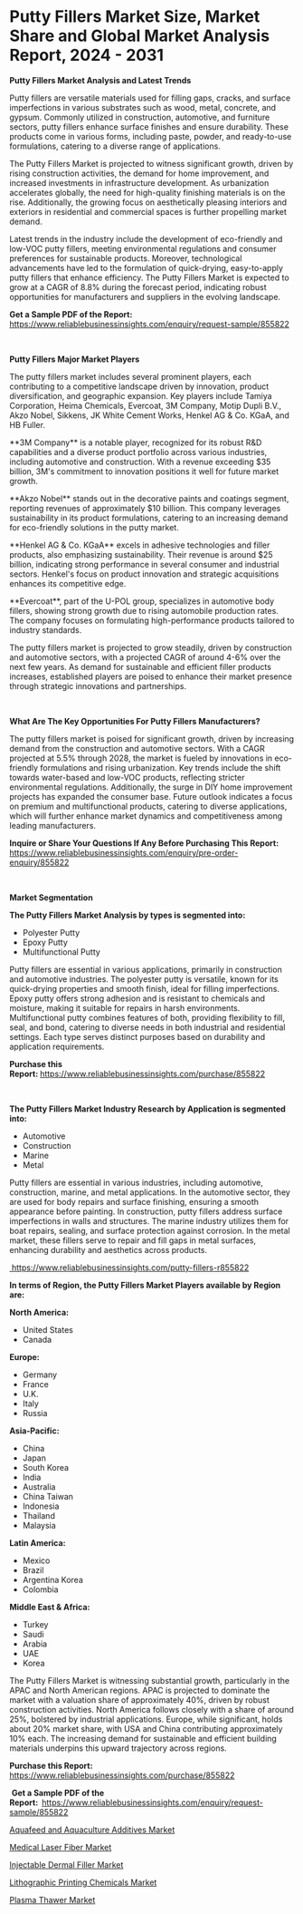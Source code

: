 <p><h1>Putty Fillers Market Size, Market Share and Global Market Analysis Report, 2024 - 2031</h1></p><p><strong>Putty Fillers Market Analysis and Latest Trends</strong></p>
<p><p>Putty fillers are versatile materials used for filling gaps, cracks, and surface imperfections in various substrates such as wood, metal, concrete, and gypsum. Commonly utilized in construction, automotive, and furniture sectors, putty fillers enhance surface finishes and ensure durability. These products come in various forms, including paste, powder, and ready-to-use formulations, catering to a diverse range of applications.</p><p>The Putty Fillers Market is projected to witness significant growth, driven by rising construction activities, the demand for home improvement, and increased investments in infrastructure development. As urbanization accelerates globally, the need for high-quality finishing materials is on the rise. Additionally, the growing focus on aesthetically pleasing interiors and exteriors in residential and commercial spaces is further propelling market demand.</p><p>Latest trends in the industry include the development of eco-friendly and low-VOC putty fillers, meeting environmental regulations and consumer preferences for sustainable products. Moreover, technological advancements have led to the formulation of quick-drying, easy-to-apply putty fillers that enhance efficiency. The Putty Fillers Market is expected to grow at a CAGR of 8.8% during the forecast period, indicating robust opportunities for manufacturers and suppliers in the evolving landscape.</p></p>
<p><strong>Get a Sample PDF of the Report:&nbsp;</strong> <a href="https://www.reliablebusinessinsights.com/enquiry/request-sample/855822?utm_campaign=96&utm_medium=2&utm_source=Github&utm_content=ia&utm_term=07112024&utm_id=putty-fillers">https://www.reliablebusinessinsights.com/enquiry/request-sample/855822</a></p>
<p>&nbsp;</p>
<p><strong>Putty Fillers Major Market Players</strong></p>
<p><p>The putty fillers market includes several prominent players, each contributing to a competitive landscape driven by innovation, product diversification, and geographic expansion. Key players include Tamiya Corporation, Heima Chemicals, Evercoat, 3M Company, Motip Dupli B.V., Akzo Nobel, Sikkens, JK White Cement Works, Henkel AG & Co. KGaA, and HB Fuller.</p><p>**3M Company** is a notable player, recognized for its robust R&D capabilities and a diverse product portfolio across various industries, including automotive and construction. With a revenue exceeding $35 billion, 3M's commitment to innovation positions it well for future market growth.</p><p>**Akzo Nobel** stands out in the decorative paints and coatings segment, reporting revenues of approximately $10 billion. This company leverages sustainability in its product formulations, catering to an increasing demand for eco-friendly solutions in the putty market. </p><p>**Henkel AG & Co. KGaA** excels in adhesive technologies and filler products, also emphasizing sustainability. Their revenue is around $25 billion, indicating strong performance in several consumer and industrial sectors. Henkel's focus on product innovation and strategic acquisitions enhances its competitive edge.</p><p>**Evercoat**, part of the U-POL group, specializes in automotive body fillers, showing strong growth due to rising automobile production rates. The company focuses on formulating high-performance products tailored to industry standards.</p><p>The putty fillers market is projected to grow steadily, driven by construction and automotive sectors, with a projected CAGR of around 4-6% over the next few years. As demand for sustainable and efficient filler products increases, established players are poised to enhance their market presence through strategic innovations and partnerships.</p></p>
<p>&nbsp;</p>
<p><strong>What Are The Key Opportunities For Putty Fillers Manufacturers?</strong></p>
<p><p>The putty fillers market is poised for significant growth, driven by increasing demand from the construction and automotive sectors. With a CAGR projected at 5.5% through 2028, the market is fueled by innovations in eco-friendly formulations and rising urbanization. Key trends include the shift towards water-based and low-VOC products, reflecting stricter environmental regulations. Additionally, the surge in DIY home improvement projects has expanded the consumer base. Future outlook indicates a focus on premium and multifunctional products, catering to diverse applications, which will further enhance market dynamics and competitiveness among leading manufacturers.</p></p>
<p><strong>Inquire or Share Your Questions If Any Before Purchasing This Report:</strong> <a href="https://www.reliablebusinessinsights.com/enquiry/pre-order-enquiry/855822?utm_campaign=96&utm_medium=2&utm_source=Github&utm_content=ia&utm_term=07112024&utm_id=putty-fillers">https://www.reliablebusinessinsights.com/enquiry/pre-order-enquiry/855822</a></p>
<p>&nbsp;</p>
<p><strong>Market Segmentation</strong></p>
<p><strong>The Putty Fillers Market Analysis by types is segmented into:</strong></p>
<p><ul><li>Polyester Putty</li><li>Epoxy Putty</li><li>Multifunctional Putty</li></ul></p>
<p><p>Putty fillers are essential in various applications, primarily in construction and automotive industries. The polyester putty is versatile, known for its quick-drying properties and smooth finish, ideal for filling imperfections. Epoxy putty offers strong adhesion and is resistant to chemicals and moisture, making it suitable for repairs in harsh environments. Multifunctional putty combines features of both, providing flexibility to fill, seal, and bond, catering to diverse needs in both industrial and residential settings. Each type serves distinct purposes based on durability and application requirements.</p></p>
<p><strong>Purchase this Report:&nbsp;</strong><a href="https://www.reliablebusinessinsights.com/purchase/855822?utm_campaign=96&utm_medium=2&utm_source=Github&utm_content=ia&utm_term=07112024&utm_id=putty-fillers">https://www.reliablebusinessinsights.com/purchase/855822</a></p>
<p>&nbsp;</p>
<p><strong>The Putty Fillers Market Industry Research by Application is segmented into:</strong></p>
<p><ul><li>Automotive</li><li>Construction</li><li>Marine</li><li>Metal</li></ul></p>
<p><p>Putty fillers are essential in various industries, including automotive, construction, marine, and metal applications. In the automotive sector, they are used for body repairs and surface finishing, ensuring a smooth appearance before painting. In construction, putty fillers address surface imperfections in walls and structures. The marine industry utilizes them for boat repairs, sealing, and surface protection against corrosion. In the metal market, these fillers serve to repair and fill gaps in metal surfaces, enhancing durability and aesthetics across products.</p></p>
<p><a href="https://www.reliablebusinessinsights.com/putty-fillers-r855822?utm_campaign=96&utm_medium=2&utm_source=Github&utm_content=ia&utm_term=07112024&utm_id=putty-fillers">&nbsp;https://www.reliablebusinessinsights.com/putty-fillers-r855822</a></p>
<p><strong>In terms of Region, the Putty Fillers Market Players available by Region are:</strong></p>
<p>
    <p> <strong> North America: </strong>
        <ul>
            <li>United States</li>
            <li>Canada</li>
        </ul>
        </p> 
    <p> <strong> Europe: </strong>
        <ul>
            <li>Germany</li>
            <li>France</li>
            <li>U.K.</li>
            <li>Italy</li>
            <li>Russia</li>
        </ul>
        </p> 
    <p> <strong> Asia-Pacific: </strong>
        <ul>
            <li>China</li>
            <li>Japan</li>
            <li>South Korea</li>
            <li>India</li>
            <li>Australia</li>
            <li>China Taiwan</li>
            <li>Indonesia</li>
            <li>Thailand</li>
            <li>Malaysia</li>
        </ul>
        </p> 
    <p> <strong> Latin America: </strong>
        <ul>
            <li>Mexico</li>
            <li>Brazil</li>
            <li>Argentina Korea</li>
            <li>Colombia</li>
        </ul>
        </p> 
    <p> <strong> Middle East & Africa: </strong>
        <ul>
            <li>Turkey</li>
            <li>Saudi</li>
            <li>Arabia</li>
            <li>UAE</li>
            <li>Korea</li>
        </ul>
    </p>
    </p>
<p><p>The Putty Fillers Market is witnessing substantial growth, particularly in the APAC and North American regions. APAC is projected to dominate the market with a valuation share of approximately 40%, driven by robust construction activities. North America follows closely with a share of around 25%, bolstered by industrial applications. Europe, while significant, holds about 20% market share, with USA and China contributing approximately 10% each. The increasing demand for sustainable and efficient building materials underpins this upward trajectory across regions.</p></p>
<p><strong>Purchase this Report: </strong><a href="https://www.reliablebusinessinsights.com/purchase/855822?utm_campaign=96&utm_medium=2&utm_source=Github&utm_content=ia&utm_term=07112024&utm_id=putty-fillers">https://www.reliablebusinessinsights.com/purchase/855822</a></p>
<p>&nbsp;<strong>Get a Sample PDF of the Report:&nbsp;&nbsp;</strong><a href="https://www.reliablebusinessinsights.com/enquiry/request-sample/855822?utm_campaign=96&utm_medium=2&utm_source=Github&utm_content=ia&utm_term=07112024&utm_id=putty-fillers">https://www.reliablebusinessinsights.com/enquiry/request-sample/855822</a></p>
<p><strong></strong></p>
<p><p><a href="https://github.com/MegiDuro586/Market-Research-Report-List-1/blob/main/aquafeed-and-aquaculture-additives-market.md?utm_campaign=96&utm_medium=2&utm_source=Github&utm_content=ia&utm_term=07112024&utm_id=putty-fillers">Aquafeed and Aquaculture Additives Market</a></p><p><a href="https://issuu.com/reportprime-2/docs/medical-laser-fiber-market-size-203_3d65a1411751b2?utm_campaign=96&utm_medium=2&utm_source=Github&utm_content=ia&utm_term=07112024&utm_id=putty-fillers">Medical Laser Fiber Market</a></p><p><a href="https://issuu.com/reportprime-2/docs/injectable-dermal-filler-market-siz_0d888823bb7931?utm_campaign=96&utm_medium=2&utm_source=Github&utm_content=ia&utm_term=07112024&utm_id=putty-fillers">Injectable Dermal Filler Market</a></p><p><a href="https://github.com/akrenkthongy/Market-Research-Report-List-1/blob/main/lithographic-printing-chemicals-market.md?utm_campaign=96&utm_medium=2&utm_source=Github&utm_content=ia&utm_term=07112024&utm_id=putty-fillers">Lithographic Printing Chemicals Market</a></p><p><a href="https://issuu.com/reportprime-2/docs/plasma-thawer-market-size-2030.pptx_2c7dd66915d6ec?utm_campaign=96&utm_medium=2&utm_source=Github&utm_content=ia&utm_term=07112024&utm_id=putty-fillers">Plasma Thawer Market</a></p></p>